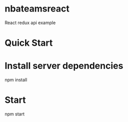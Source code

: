 # nbateamsreact
React redux api example

# Quick Start

# Install server dependencies
npm install

# Start 
npm start
